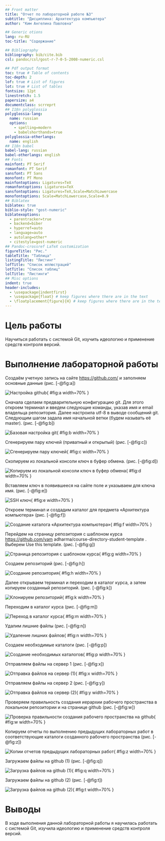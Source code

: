 ```yaml
---
## Front matter
title: "Отчет по лабораторной работе №3"
subtitle: "Дисциплина: Архитектура компьютера"
author: "Ким Ангелина Павловна"

## Generic otions
lang: ru-RU
toc-title: "Содержание"

## Bibliography
bibliography: bib/cite.bib
csl: pandoc/csl/gost-r-7-0-5-2008-numeric.csl

## Pdf output format
toc: true # Table of contents
toc-depth: 2
lof: true # List of figures
lot: true # List of tables
fontsize: 12pt
linestretch: 1.5
papersize: a4
documentclass: scrreprt
## I18n polyglossia
polyglossia-lang:
  name: russian
  options:
	- spelling=modern
	- babelshorthands=true
polyglossia-otherlangs:
  name: english
## I18n babel
babel-lang: russian
babel-otherlangs: english
## Fonts
mainfont: PT Serif
romanfont: PT Serif
sansfont: PT Sans
monofont: PT Mono
mainfontoptions: Ligatures=TeX
romanfontoptions: Ligatures=TeX
sansfontoptions: Ligatures=TeX,Scale=MatchLowercase
monofontoptions: Scale=MatchLowercase,Scale=0.9
## Biblatex
biblatex: true
biblio-style: "gost-numeric"
biblatexoptions:
  - parentracker=true
  - backend=biber
  - hyperref=auto
  - language=auto
  - autolang=other*
  - citestyle=gost-numeric
## Pandoc-crossref LaTeX customization
figureTitle: "Рис."
tableTitle: "Таблица"
listingTitle: "Листинг"
lofTitle: "Список иллюстраций"
lotTitle: "Список таблиц"
lolTitle: "Листинги"
## Misc options
indent: true
header-includes:
  - \usepackage{indentfirst}
  - \usepackage{float} # keep figures where there are in the text
  - \floatplacement{figure}{H} # keep figures where there are in the text
---
```


# Цель работы

Научиться работать с системой Git, изучить идеологию и применение средств контроля версий.


# Выполнение лабораторной работы

Создаём учетную запись на сайте https://github.com/ и заполняем основные данные (рис. [-@fig:a])

![Настройка github](image/1.png){ #fig:a width=70% }

Сначала сделаем предварительную конфигурацию git. Для этого откроем терминал и введем следующие команды, указав имя и email владельца репозитория. Далее настроила utf-8 в выводе сообщений git. Следующим шагом задала имя начальной ветки (будем называть её master). (рис. [-@fig:b])

![Базовая настройка git](image/2.png){ #fig:b width=70% }

Сгенерируем пару ключей (приватный и открытый) (рис. [-@fig:c])

![Сгенерируем пару ключей](image/3.png){ #fig:c width=70% }

Скопируем из локальной консоли ключ в буфер обмена. (рис. [-@fig:d])

![Копируем из локальной консоли ключ в буфер обмена](image/4.png){ #fig:d width=70% }

Вставляем ключ в появившееся на сайте поле и указываем для ключа имя. (рис. [-@fig:e])

![SSH ключ](image/5.png){ #fig:e width=70% }

Откроем терминал и создадим каталог для предмета «Архитектура компьютера» (рис. [-@fig:f])

![Создание каталога «Архитектура компьютера»](image/6.png){ #fig:f width=70% }

Перейдем на страницу репозитория с шаблоном курса https://github.com/yam
adharma/course-directory-student-template . Выберем Use this template. (рис. [-@fig:g])

![Страница репозитория с шаблоном курса](image/7.png){ #fig:g width=70% }

Создаем репозиторий (рис. [-@fig:h])

![Создание репозитория](image/8.png){ #fig:h width=70% }

Далее открываем терминал и переходим в каталог курса, а затем копируем созданный репозиторий. (рис. [-@fig:k])

![Клонируем репозиторий](image/9.png){ #fig:k width=70% }

Переходим в каталог курса (рис. [-@fig:m])

![Переход в каталог курса](image/10.png){ #fig:m width=70% }

Удалим лишние файлы (рис. [-@fig:n])

![Удаление лишних файлов ](image/11.jpg){ #fig:n width=70% }

Создаем необходимые каталоги (рис. [-@fig:p])

![Создание необходимых каталогов](image/12.jpg){ #fig:p width=70% }

Отправляем файлы на сервер 1 (рис. [-@fig:x])

![Отправка файлов на сервер (1)](image/13.jpg){ #fig:x width=70% }

Отправляем файлы на сервер 2 (рис. [-@fig:y])

![Отправка файлов на сервер (2)](image/14.jpg){ #fig:y width=70% }

Проверяем правильность создания иерархии рабочего пространства в локальном репозитории и на странице github (рис. [-@fig:w])

![Проверка правильности создания рабочего пространства на github](image/15.jpg){ #fig:w width=70% }

Копируем отчеты по выполнению предыдущих лабораторных работ в соответствующие каталоги созданного рабочего пространства (рис. [-@fig:z])

![Копии отчетов предыдущих лабораторных работ](image/16.jpg){ #fig:z width=70% }

Загружаем файлы на github (1) (рис. [-@fig:q])

![Загрузка файлов на github (1)](image/17.jpg){ #fig:q width=70% }

Загружаем файлы на github (2) (рис. [-@fig:t])

![Загрузка файлов на github (2)](image/18.jpg){ #fig:t width=70% }


# Выводы

В ходе выполнения данной лабораторной работы я научилась работать с системой Git, изучила идеологию и применение средств контроля версий.


